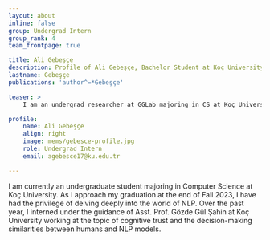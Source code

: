 ```yaml
---
layout: about
inline: false
group: Undergrad Intern
group_rank: 4
team_frontpage: true

title: Ali Gebeşçe
description: Profile of Ali Gebeşçe, Bachelor Student at Koç University.
lastname: Gebeşçe
publications: 'author^=*Gebeşçe'

teaser: >
    I am an undergrad researcher at GGLab majoring in CS at Koç University.

profile:
    name: Ali Gebeşçe
    align: right
    image: mems/gebesce-profile.jpg
    role: Undergrad Intern
    email: agebesce17@ku.edu.tr

---
```


I am currently an undergraduate student majoring in Computer Science at Koç University. As I approach my graduation at the end of Fall 2023, I have had the privilege of delving deeply into the world of NLP. Over the past year, I interned under the guidance of Asst. Prof. Gözde Gül Şahin at Koç University working at the topic of cognitive trust and the decision-making similarities between humans and NLP models.

